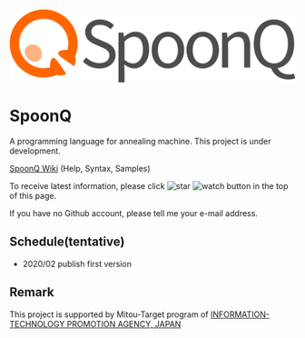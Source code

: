 ![logo](resources/logo.svg)

# SpoonQ

A programming language for annealing machine.
This project is under development.

[SpoonQ Wiki](https://github.com/SpoonQ/SpoonQ/wiki) (Help, Syntax, Samples)

To receive latest information, please click ![star](resources/star.png) ![watch](resources/watch.png) button in the top of this page.

If you have no Github account, please tell me your e-mail address.

## Schedule(tentative)

- 2020/02 publish first version


## Remark

This project is supported by Mitou-Target program of [INFORMATION-TECHNOLOGY PROMOTION AGENCY, JAPAN](https://www.ipa.go.jp/index-e.html)
